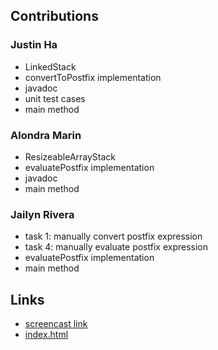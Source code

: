 ## Contributions

### Justin Ha
 - LinkedStack
 - convertToPostfix implementation
 - javadoc
 - unit test cases
 - main method

### Alondra Marin
 - ResizeableArrayStack
 - evaluatePostfix implementation
 - javadoc
 - main method

### Jailyn Rivera
 - task 1: manually convert postfix expression
 - task 4: manually evaluate postfix expression
 - evaluatePostfix implementation
 - main method

## Links

- [screencast link]()
- [index.html](https://github.com/AJJ-CS2400/Project2/blob/master/javadoc/index.html)
